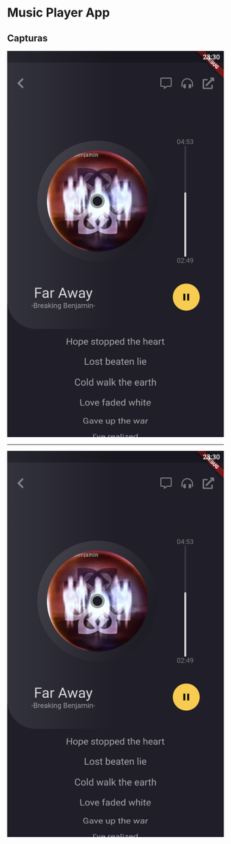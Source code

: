# Music Player App

## Capturas

<p align="center">
    <img src="img/img_01.png" />
</p>

<hr>

<p align="center">
    <img src="img/img_01.png" />
</p>
